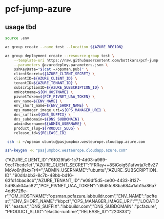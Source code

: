 # pcf-jump-azure

## usage tbd

```bash
source .env
```

```bash
az group create --name test --location ${AZURE_REGION}
```

```bash
az group deployment create --resource-group test \
    --template-uri https://raw.githubusercontent.com/bottkars/pcf-jump-azure/master/azuredeploy.json \
    --parameters @azuredeploy.parameters.json \
    sshKeyData="$(cat ~/opsman.pub)" \
    clientSecret=${AZURE_CLIENT_SECRET} \
    clientID=${AZURE_CLIENT_ID} \
    tenantID=${AZURE_TENANT_ID} \
    subscriptionID=${AZURE_SUBSCRIPTION_ID} \
    omHostname=${OM_HOSTNAME} \
    pivnetToken=${PCF_PIVNET_UAA_TOKEN} \
    env_name=${ENV_NAME} \
    env_short_name=${ENV_SHORT_NAME} \
    ops_manager_image_uri=${OPS_MANAGER_URI} \
    dns_suffix=${DNS_SUFFIX} \
    dns_subdomain=${DNS_SUBDOMAIN} \
    adminUsername=${ADMIN_USERNAME} \
    product_slug=${PRODUCT_SLUG} \
    release_id=${RELEASE_ID}
```

```bash
 ssh -i ~/opsman ubuntu@pasjumpbox.westeurope.cloudapp.azure.com
```

```bash
ssh-keygen -R "pasjumpbox.westeurope.cloudapp.azure.com"
```

{"AZURE_CLIENT_ID":"6f029fa6-1c71-4d03-a989-9cc17bedc1ef","AZURE_CLIENT_SECRET":"FRRay++8SiGoig5j1afwrja7c8vZ7MoVo6njfakxFr4=","ADMIN_USERNAME":"ubuntu","AZURE_SUBSCRIPTION_ID":"90d4abb3-8c7b-48bb-bd16-63fd14bac8cb","AZURE_TENANT_ID":"e09df5d5-ce00-4433-8137-5d98a504ac82","PCF_PIVNET_UAA_TOKEN":"d8d5fc88ba684a1ab15a86a74dd5726e-r","OM_HOSTNAME":"opsman.pcfazure.labbuildr.com","ENV_NAME":"pcftest","ENV_SHORT_NAME":"kbpcf","OPS_MANAGER_IMAGE_URI":"","LOCATION":"eastus","DNS_SUFFIX":"labbuildr.com","DNS_SUBDOMAIN":"pcfazure","PRODUCT_SLUG":"elastic-runtime","RELEASE_ID":"220833"}